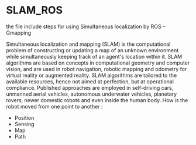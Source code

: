 # SLAM_ROS
the file include steps for using Simultaneous localization by ROS – Gmapping

Simultaneous localization and mapping (SLAM) is the computational problem of constructing or updating a map of an unknown environment while simultaneously keeping track of an agent's location within it. SLAM algorithms are based on concepts in computational geometry and computer vision, and are used in robot navigation, robotic mapping and odometry for virtual reality or augmented reality.
SLAM algorithms are tailored to the available resources, hence not aimed at perfection, but at operational compliance. Published approaches are employed in self-driving cars, unmanned aerial vehicles, autonomous underwater vehicles, planetary rovers, newer domestic robots and even inside the human body.
How is the robot moved from one point to another :
-	Position 
-	Sensing 
-	Map
-	Path 

